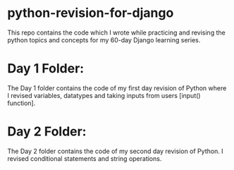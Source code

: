 # python-revision-for-django
This repo contains the code which I wrote while practicing and revising the python topics and concepts for my 60-day Django learning series.

# Day 1 Folder:
The Day 1 folder contains the code of my first day revision of Python where I revised variables, datatypes and taking inputs from users [input() function].

# Day 2 Folder:
The Day 2 folder contains the code of my second day revision of Python. I revised conditional statements and string operations. 

